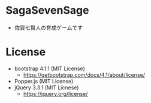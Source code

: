 # SagaSevenSage
* 佐賀七賢人の育成ゲームです

# License
* bootstrap 4.1.1 (MIT License) 
    * https://getbootstrap.com/docs/4.1/about/license/
* Popper.js (MIT License)
* jQuery 3.3.1 (MIT Licnese)
    * https://jquery.org/license/
